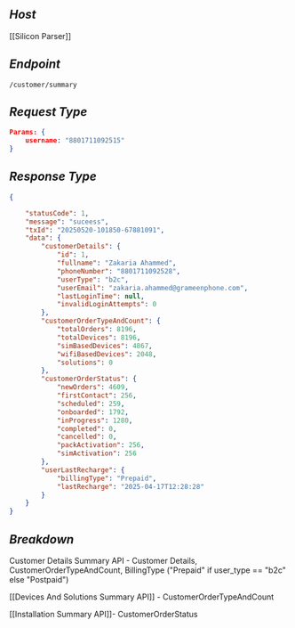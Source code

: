 ## *Host*

[[Silicon Parser]]

## *Endpoint*

`/customer/summary`

## *Request Type*

```Json
Params: {
	username: "8801711092515"
}
```

## *Response Type*

```Json
{

	"statusCode": 1,	
	"message": "suceess",
	"txId": "20250520-101850-67881091",
	"data": {
		"customerDetails": {
			"id": 1,
			"fullname": "Zakaria Ahammed",
			"phoneNumber": "8801711092528",
			"userType": "b2c",
			"userEmail": "zakaria.ahammed@grameenphone.com",
			"lastLoginTime": null,
			"invalidLoginAttempts": 0
		},
		"customerOrderTypeAndCount": {
			"totalOrders": 8196,
			"totalDevices": 8196,
			"simBasedDevices": 4867,
			"wifiBasedDevices": 2048,
			"solutions": 0
		},
		"customerOrderStatus": {
			"newOrders": 4609,
			"firstContact": 256,
			"scheduled": 259,
			"onboarded": 1792,
			"inProgress": 1280,
			"completed": 0,
			"cancelled": 0,
			"packActivation": 256,
			"simActivation": 256
		},
		"userLastRecharge": {
			"billingType": "Prepaid",
			"lastRecharge": "2025-04-17T12:28:28"
		}
	}
}
```

## *Breakdown*

Customer Details Summary API - Customer Details, CustomerOrderTypeAndCount, BillingType ("Prepaid" if user_type == "b2c" else "Postpaid")

[[Devices And Solutions Summary API]] - CustomerOrderTypeAndCount

[[Installation Summary API]]- CustomerOrderStatus
